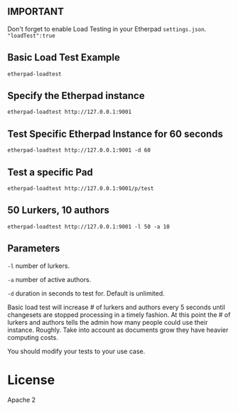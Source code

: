 ## IMPORTANT
Don't forget to enable Load Testing in your Etherpad ``settings.json``.  ``"loadTest":true``

## Basic Load Test Example
``etherpad-loadtest``

## Specify the Etherpad instance
``etherpad-loadtest http://127.0.0.1:9001``

## Test Specific Etherpad Instance for 60 seconds
``etherpad-loadtest http://127.0.0.1:9001 -d 60``

## Test a specific Pad
``etherpad-loadtest http://127.0.0.1:9001/p/test``

## 50 Lurkers, 10 authors
``etherpad-loadtest http://127.0.0.1:9001 -l 50 -a 10``

## Parameters
``-l`` number of lurkers.

``-a`` number of active authors.

``-d`` duration in seconds to test for.  Default is unlimited.


Basic load test will increase # of lurkers and authors every 5 seconds until changesets are stopped processing in a timely fashion.
At this point the # of lurkers and authors tells the admin how many people could use their instance.  Roughly.  Take into account as documents grow they have heavier computing costs.  

You should modify your tests to your use case.


# License
Apache 2
